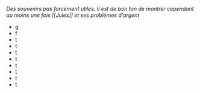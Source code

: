 *Des souvenirs pas forcément utiles. Il est de bon ton de montrer cependant au moins une fois [[Jules]] et ses problèmes d'argent*
- g
- f
- t
- t
- t
- t
- t
- t
- t
- t